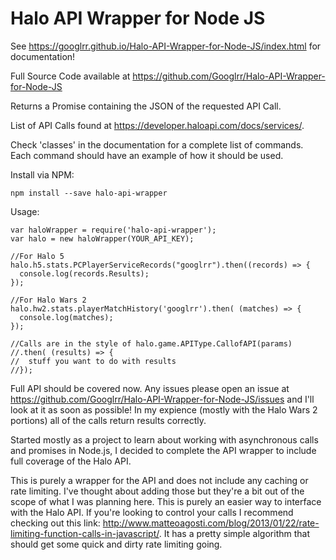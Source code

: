 # Halo API Wrapper for Node JS
See https://googlrr.github.io/Halo-API-Wrapper-for-Node-JS/index.html for documentation!

Full Source Code available at https://github.com/Googlrr/Halo-API-Wrapper-for-Node-JS


Returns a Promise containing the JSON of the requested API Call.

List of API Calls found at https://developer.haloapi.com/docs/services/.

Check 'classes' in the documentation for a complete list of commands. Each command should have an example of how it should be used.


Install via NPM:
```
npm install --save halo-api-wrapper
```

Usage:

```
var haloWrapper = require('halo-api-wrapper');
var halo = new haloWrapper(YOUR_API_KEY);

//For Halo 5
halo.h5.stats.PCPlayerServiceRecords("googlrr").then((records) => {
  console.log(records.Results);
});

//For Halo Wars 2
halo.hw2.stats.playerMatchHistory('googlrr').then( (matches) => {
  console.log(matches);
});

//Calls are in the style of halo.game.APIType.CallofAPI(params)
//.then( (results) => {
//  stuff you want to do with results
//});
```

Full API should be covered now. Any issues please open an issue at https://github.com/Googlrr/Halo-API-Wrapper-for-Node-JS/issues and I'll look at it as soon as possible! In my expience (mostly with the Halo Wars 2 portions) all of the calls return results correctly.

Started mostly as a project to learn about working with asynchronous calls and promises in Node.js, I decided to complete the API wrapper to include full coverage of the Halo API.

This is purely a wrapper for the API and does not include any caching or rate limiting. I've thought about adding those but they're a bit out of the scope of what I was planning here. This is purely an easier way to interface with the Halo API. If you're looking to control your calls I recommend checking out this link: http://www.matteoagosti.com/blog/2013/01/22/rate-limiting-function-calls-in-javascript/. It has a pretty simple algorithm that should get some quick and dirty rate limiting going.
